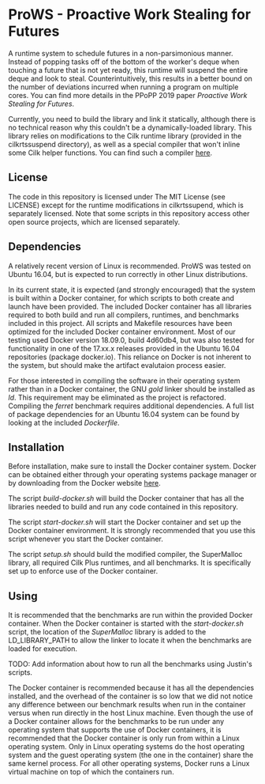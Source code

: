 # ProWS - Proactive Work Stealing for Futures
A runtime system to schedule futures in a non-parsimonious manner.
Instead of popping tasks off of the bottom of the worker's deque
when touching a future that is not yet ready, this runtime will
suspend the entire deque and look to steal. Counterintuitively,
this results in a better bound on the number of deviations incurred
when running a program on multiple cores. You can find more details
in the PPoPP 2019 paper *Proactive Work Stealing for Futures*.

Currently, you need to build the library and link it statically,
although there is no technical reason why this couldn't be a
dynamically-loaded library. This library relies on modifications to
the Cilk runtime library (provided in the cilkrtssuspend directory),
as well as a special compiler that won't inline some Cilk helper
functions. You can find such a compiler
[here](https://gitlab.com/wustl-pctg-pub/llvm-cilk).

## License

The code in this repository is licensed under The MIT License (see
LICENSE) except for the runtime modifications in cilkrtssupend, which
is separately licensed. Note that some scripts in this repository
access other open source projects, which are licensed separately.

## Dependencies

A relatively recent version of Linux is recommended. ProWS was tested
on Ubuntu 16.04, but is expected to run correctly in other Linux
distributions.

In its current state, it is expected (and strongly encouraged) that the
system is built within a Docker container, for which scripts to both
create and launch have been provided. The included Docker container has
all libraries required to both build and run all compilers, runtimes,
and benchmarks included in this project. All scripts and Makefile resources
have been optimized for the included Docker container environment. Most
of our testing used Docker version 18.09.0, build 4d60db4, but was also
tested for functionality in one of the 17.xx.x releases provided in the
Ubuntu 16.04 repositories (package docker.io). This reliance on Docker is
not inherent to the system, but should make the artifact evalutaion process
easier.

For those interested in compiling the software in their operating system
rather than in a Docker container, the GNU _gold_ linker should be
installed as _ld_. This requirement may be eliminated as the project is
refactored. Compiling the _ferret_ benchmark requires additional dependencies.
A full list of package dependencies for an Ubuntu 16.04 system can be found by
looking at the included _Dockerfile_.

## Installation

Before installation, make sure to install the Docker container system. Docker
can be obtained either through your operating systems package manager or by
downloading from the Docker website
[here](https://store.docker.com/search?type=edition&offering=community&operating_system=linux).

The script _build-docker.sh_ will build the Docker container that has
all the libraries needed to build and run any code contained in this
repository.

The script _start-docker.sh_ will start the Docker container and set up
the Docker container environment. It is strongly recommended that you use
this script whenever you start the Docker container.

The script _setup.sh_ should build the modified compiler, the SuperMalloc
library, all required Cilk Plus runtimes, and all benchmarks.
It is specifically set up to enforce use of the Docker container.

## Using

It is recommended that the benchmarks are run within the provided Docker
container. When the Docker container is started with the _start-docker.sh_
script, the location of the _SuperMalloc_ library is added to the
LD\_LIBRARY\_PATH to allow the linker to locate it when the benchmarks are
loaded for execution.

TODO: Add information about how to run all the benchmarks using Justin's scripts.

The Docker container is recommended because it has all the dependencies
installed, and the overhead of the container is so low that we did not
notice any difference between our benchmark results when run in the
container versus when run directly in the host Linux machine. Even though
the use of a Docker container allows for the benchmarks to be run under
any operating system that supports the use of Docker containers, it is
recommended that the Docker container is only run from within a Linux
operating system. Only in Linux operating systems do the host operating
system and the guest operating system (the one in the container) share
the same kernel process. For all other operating systems, Docker runs
a Linux virtual machine on top of which the containers run.
